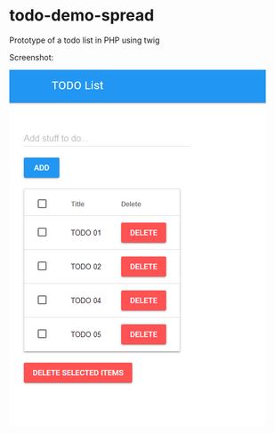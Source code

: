 # todo-demo-spread
Prototype of a todo list in PHP using twig

Screenshot:

![screenshot](example.png)